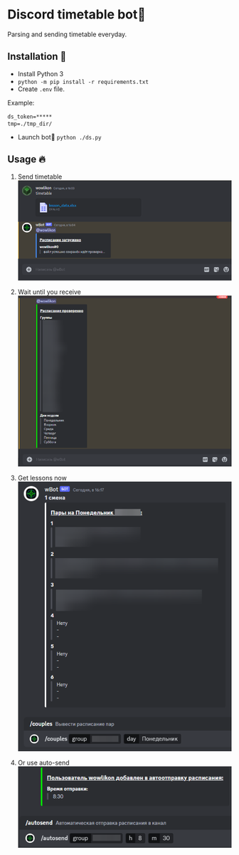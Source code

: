 
  # Discord timetable bot🤖
  Parsing and sending timetable everyday.

  ## Installation 🚀  
  * Install Python 3
  * ```python -m pip install -r requirements.txt```
  * Create ```.env``` file.
  
  Example:
  ```
  ds_token=*****
  tmp=./tmp_dir/
  ```
  
  * Launch bot🤖 ```python ./ds.py```
  
  ## Usage 🔥  
  1. Send timetable
  ![Chat Screenshot](https://github.com/wowlikon/ds_timetable_bot/blob/main/examples/ds_001.png?raw=true)
  
  2. Wait until you receive
  ![Chat Screenshot](https://github.com/wowlikon/ds_timetable_bot/blob/main/examples/ds_002.png?raw=true)

  3. Get lessons now
  ![Chat Screenshot](https://github.com/wowlikon/ds_timetable_bot/blob/main/examples/ds_003.png?raw=true)

  4. Or use auto-send
  ![Chat Screenshot](https://github.com/wowlikon/ds_timetable_bot/blob/main/examples/ds_004.png?raw=true)